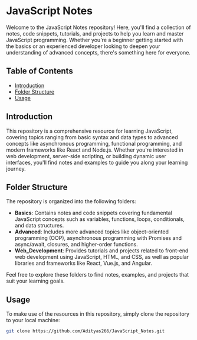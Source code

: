 # JavaScript Notes

Welcome to the JavaScript Notes repository! Here, you'll find a collection of notes, code snippets, tutorials, and projects to help you learn and master JavaScript programming. Whether you're a beginner getting started with the basics or an experienced developer looking to deepen your understanding of advanced concepts, there's something here for everyone.

## Table of Contents

- [Introduction](#introduction)
- [Folder Structure](#folder-structure)
- [Usage](#usage)

## Introduction

This repository is a comprehensive resource for learning JavaScript, covering topics ranging from basic syntax and data types to advanced concepts like asynchronous programming, functional programming, and modern frameworks like React and Node.js. Whether you're interested in web development, server-side scripting, or building dynamic user interfaces, you'll find notes and examples to guide you along your learning journey.

## Folder Structure

The repository is organized into the following folders:

- **Basics**: Contains notes and code snippets covering fundamental JavaScript concepts such as variables, functions, loops, conditionals, and data structures.
- **Advanced**: Includes more advanced topics like object-oriented programming (OOP), asynchronous programming with Promises and async/await, closures, and higher-order functions.
- **Web_Development**: Provides tutorials and projects related to front-end web development using JavaScript, HTML, and CSS, as well as popular libraries and frameworks like React, Vue.js, and Angular.

Feel free to explore these folders to find notes, examples, and projects that suit your learning goals.

## Usage

To make use of the resources in this repository, simply clone the repository to your local machine:

```bash
git clone https://github.com/Adityas266/JavaScript_Notes.git
```
